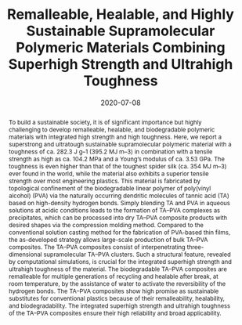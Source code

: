 ---
title: "Remalleable, Healable, and Highly Sustainable Supramolecular  Polymeric Materials Combining Superhigh Strength and Ultrahigh Toughness"
authors:
- Wenwen Niu
- You-Liang Zhu
- Rui Wang
- Zhongyuan Lu
- Xiaokong Liu
- Junqi Sun
date: "2020-07-08"
doi: "10.1021/acsami.0c06995"
publication_types: ["期刊文章"]
publication: "ACS Applied Materials & Interfaces"
publication_short: "ACS Appl. Mater. Interfaces"
abstract: "To build a sustainable society, it is of significant  importance but highly challenging to develop remalleable, healable, and  biodegradable polymeric materials with integrated high strength and high  toughness. Here, we report a superstrong and ultratough sustainable  supramolecular polymeric material with a toughness of ca. 282.3 J g–1  (395.2 MJ m–3) in combination with a tensile strength as high as ca.  104.2 MPa and a Young’s modulus of ca. 3.53 GPa. The toughness is even  higher than that of the toughest spider silk (ca. 354 MJ m–3) ever found  in the world, while the material also exhibits a superior tensile  strength over most engineering plastics. This material is fabricated by  topological confinement of the biodegradable linear polymer of  poly(vinyl alcohol) (PVA) via the naturally occurring dendritic  molecules of tannic acid (TA) based on high-density hydrogen bonds.  Simply blending TA and PVA in aqueous solutions at acidic conditions  leads to the formation of TA–PVA complexes as precipitates, which can be  processed into dry TA–PVA composite products with desired shapes via  the compression molding method. Compared to the conventional solution  casting method for the fabrication of PVA-based thin films, the  as-developed strategy allows large-scale production of bulk TA–PVA  composites. The TA–PVA composites consist of interpenetrating  three-dimensional supramolecular TA–PVA clusters. Such a structural  feature, revealed by computational simulations, is crucial for the  integrated superhigh strength and ultrahigh toughness of the material.  The biodegradable TA–PVA composites are remalleable for multiple  generations of recycling and healable after break, at room temperature,  by the assistance of water to activate the reversibility of the hydrogen  bonds. The TA–PVA composites show high promise as sustainable  substitutes for conventional plastics because of their remalleability,  healability, and biodegradability. The integrated superhigh strength and  ultrahigh toughness of the TA–PVA composites ensure their high  reliability and broad applicability."
url_pdf: "https://doi.org/10.1021/acsami.0c06995"
---